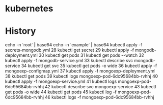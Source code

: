 # kubernetes

# History
 echo -n 'root' | base64
echo -n 'example' | base64
 kubectl apply -f secrets-mongodb.yml 
   28  kubectl get secret
   29  kubectl apply -f mongodb-deployment.yml 
   30  kubectl get pods
   31  kubectl get pods --watch 
   32  kubectl apply -f mongodb-service.yml 
   33  kubectl describe svc mongodb-service
   34  kubectl get svc 
   35  kubectl get pods -o wide
   36  kubectl apply -f mongoexp-configmap.yml 
   37  kubectl apply -f mongoexp-deployment.yml 
   38  kubectl get pods 
   39  kubectl logs mongoexp-pod-6dc95684bb-rvhhj
   40  kubectl apply -f mongoexp-service.yml 
   41  kubectl logs mongoexp-pod-6dc95684bb-rvhhj
   42  kubectl describe svc mongoexp-service
   43  kubectl get pods -o wide
   44  kubectl get pods 
   45  kubectl log -f mongoexp-pod-6dc95684bb-rvhhj
   46  kubectl logs -f mongoexp-pod-6dc95684bb-rvhhj
